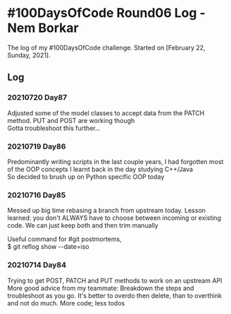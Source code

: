 # #100DaysOfCode Round06 Log - Nem Borkar

The log of my #100DaysOfCode challenge. Started on [February 22, Sunday, 2021].

## Log

### 20210720 Day87
Adjusted some of the model classes to accept data from the PATCH method. PUT and POST are working though  
Gotta troubleshoot this further...  

### 20210719 Day86
Predominantly writing scripts in the last couple years, I had forgotten most of the OOP concepts I learnt back in the day studying C++/Java  
So decided to brush up on Python specific OOP today  

### 20210716 Day85
Messed up big time rebasing a branch from upstream today. Lesson learned: you don't ALWAYS have to choose between incoming or existing code. We can just keep both and then trim manually  

Useful command for #git postmortems,  
$ git reflog show --date=iso

### 20210714 Day84
Trying to get POST, PATCH and PUT methods to work on an upstream API  
More good advice from my teammate: Breakdown the steps and troubleshoot as you go. It's better to overdo then delete, than to overthink and not do much. More code; less todos  
